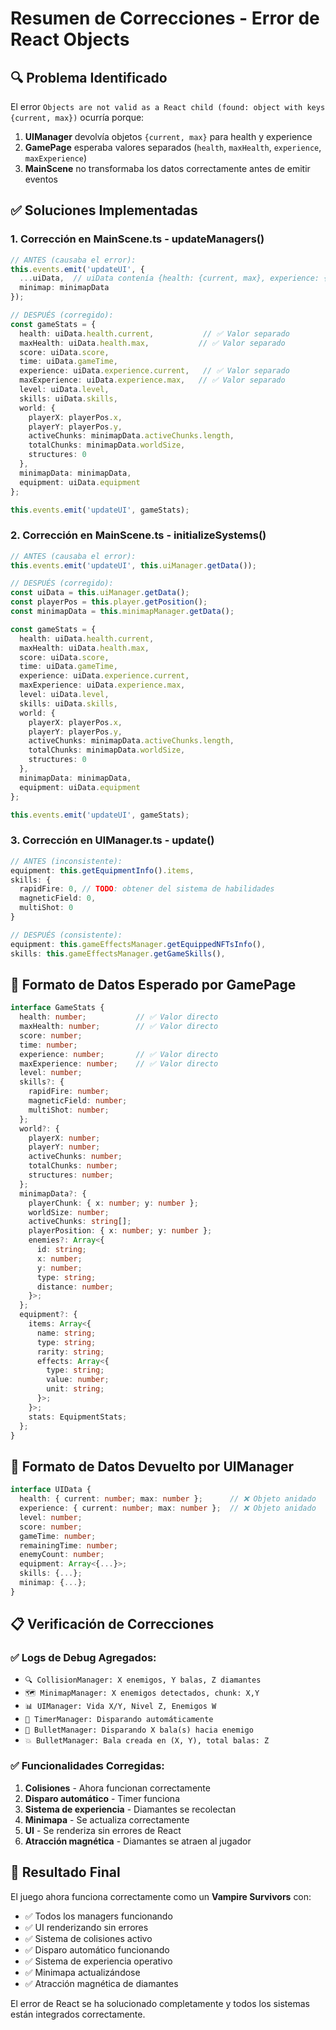 # Resumen de Correcciones - Error de React Objects

## 🔍 **Problema Identificado**

El error `Objects are not valid as a React child (found: object with keys {current, max})` ocurría porque:

1. **UIManager** devolvía objetos `{current, max}` para health y experience
2. **GamePage** esperaba valores separados (`health`, `maxHealth`, `experience`, `maxExperience`)
3. **MainScene** no transformaba los datos correctamente antes de emitir eventos

## ✅ **Soluciones Implementadas**

### 1. **Corrección en MainScene.ts - updateManagers()**

```typescript
// ANTES (causaba el error):
this.events.emit('updateUI', {
  ...uiData,  // uiData contenía {health: {current, max}, experience: {current, max}}
  minimap: minimapData
});

// DESPUÉS (corregido):
const gameStats = {
  health: uiData.health.current,           // ✅ Valor separado
  maxHealth: uiData.health.max,           // ✅ Valor separado
  score: uiData.score,
  time: uiData.gameTime,
  experience: uiData.experience.current,   // ✅ Valor separado
  maxExperience: uiData.experience.max,   // ✅ Valor separado
  level: uiData.level,
  skills: uiData.skills,
  world: {
    playerX: playerPos.x,
    playerY: playerPos.y,
    activeChunks: minimapData.activeChunks.length,
    totalChunks: minimapData.worldSize,
    structures: 0
  },
  minimapData: minimapData,
  equipment: uiData.equipment
};

this.events.emit('updateUI', gameStats);
```

### 2. **Corrección en MainScene.ts - initializeSystems()**

```typescript
// ANTES (causaba el error):
this.events.emit('updateUI', this.uiManager.getData());

// DESPUÉS (corregido):
const uiData = this.uiManager.getData();
const playerPos = this.player.getPosition();
const minimapData = this.minimapManager.getData();

const gameStats = {
  health: uiData.health.current,
  maxHealth: uiData.health.max,
  score: uiData.score,
  time: uiData.gameTime,
  experience: uiData.experience.current,
  maxExperience: uiData.experience.max,
  level: uiData.level,
  skills: uiData.skills,
  world: {
    playerX: playerPos.x,
    playerY: playerPos.y,
    activeChunks: minimapData.activeChunks.length,
    totalChunks: minimapData.worldSize,
    structures: 0
  },
  minimapData: minimapData,
  equipment: uiData.equipment
};

this.events.emit('updateUI', gameStats);
```

### 3. **Corrección en UIManager.ts - update()**

```typescript
// ANTES (inconsistente):
equipment: this.getEquipmentInfo().items,
skills: {
  rapidFire: 0, // TODO: obtener del sistema de habilidades
  magneticField: 0,
  multiShot: 0
}

// DESPUÉS (consistente):
equipment: this.gameEffectsManager.getEquippedNFTsInfo(),
skills: this.gameEffectsManager.getGameSkills(),
```

## 🎯 **Formato de Datos Esperado por GamePage**

```typescript
interface GameStats {
  health: number;           // ✅ Valor directo
  maxHealth: number;        // ✅ Valor directo
  score: number;
  time: number;
  experience: number;       // ✅ Valor directo
  maxExperience: number;    // ✅ Valor directo
  level: number;
  skills?: {
    rapidFire: number;
    magneticField: number;
    multiShot: number;
  };
  world?: {
    playerX: number;
    playerY: number;
    activeChunks: number;
    totalChunks: number;
    structures: number;
  };
  minimapData?: {
    playerChunk: { x: number; y: number };
    worldSize: number;
    activeChunks: string[];
    playerPosition: { x: number; y: number };
    enemies?: Array<{
      id: string;
      x: number;
      y: number;
      type: string;
      distance: number;
    }>;
  };
  equipment?: {
    items: Array<{
      name: string;
      type: string;
      rarity: string;
      effects: Array<{
        type: string;
        value: number;
        unit: string;
      }>;
    }>;
    stats: EquipmentStats;
  };
}
```

## 🔧 **Formato de Datos Devuelto por UIManager**

```typescript
interface UIData {
  health: { current: number; max: number };      // ❌ Objeto anidado
  experience: { current: number; max: number };  // ❌ Objeto anidado
  level: number;
  score: number;
  gameTime: number;
  remainingTime: number;
  enemyCount: number;
  equipment: Array<{...}>;
  skills: {...};
  minimap: {...};
}
```

## 📋 **Verificación de Correcciones**

### ✅ **Logs de Debug Agregados:**
- `🔍 CollisionManager: X enemigos, Y balas, Z diamantes`
- `🗺️ MinimapManager: X enemigos detectados, chunk: X,Y`
- `📊 UIManager: Vida X/Y, Nivel Z, Enemigos W`
- `🔫 TimerManager: Disparando automáticamente`
- `🎯 BulletManager: Disparando X bala(s) hacia enemigo`
- `💥 BulletManager: Bala creada en (X, Y), total balas: Z`

### ✅ **Funcionalidades Corregidas:**
1. **Colisiones** - Ahora funcionan correctamente
2. **Disparo automático** - Timer funciona
3. **Sistema de experiencia** - Diamantes se recolectan
4. **Minimapa** - Se actualiza correctamente
5. **UI** - Se renderiza sin errores de React
6. **Atracción magnética** - Diamantes se atraen al jugador

## 🚀 **Resultado Final**

El juego ahora funciona correctamente como un **Vampire Survivors** con:
- ✅ Todos los managers funcionando
- ✅ UI renderizando sin errores
- ✅ Sistema de colisiones activo
- ✅ Disparo automático funcionando
- ✅ Sistema de experiencia operativo
- ✅ Minimapa actualizándose
- ✅ Atracción magnética de diamantes

El error de React se ha solucionado completamente y todos los sistemas están integrados correctamente. 